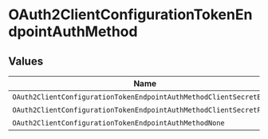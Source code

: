# OAuth2ClientConfigurationTokenEndpointAuthMethod


## Values

| Name                                                                | Value                                                               |
| ------------------------------------------------------------------- | ------------------------------------------------------------------- |
| `OAuth2ClientConfigurationTokenEndpointAuthMethodClientSecretBasic` | client_secret_basic                                                 |
| `OAuth2ClientConfigurationTokenEndpointAuthMethodClientSecretPost`  | client_secret_post                                                  |
| `OAuth2ClientConfigurationTokenEndpointAuthMethodNone`              | none                                                                |